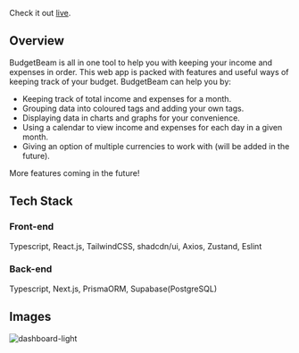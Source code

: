 Check it out [live](https://budget-beam.vercel.app/).

## Overview

BudgetBeam is all in one tool to help you with keeping your income and expenses in order. This web app is packed with features and useful ways of keeping track of your budget. BudgetBeam can help you by:

- Keeping track of total income and expenses for a month.
- Grouping data into coloured tags and adding your own tags.
- Displaying data in charts and graphs for your convenience.
- Using a calendar to view income and expenses for each day in a given month.
- Giving an option of multiple currencies to work with (will be added in the future).

More features coming in the future!

## Tech Stack

### Front-end

Typescript, React.js, TailwindCSS, shadcdn/ui, Axios, Zustand, Eslint

### Back-end

Typescript, Next.js, PrismaORM, Supabase(PostgreSQL)

## Images

![dashboard-light](https://i.imgur.com/RjXZQFh.png)
